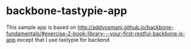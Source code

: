 backbone-tastypie-app
=====================

This sample app is based on http://addyosmani.github.io/backbone-fundamentals/#exercise-2-book-library---your-first-restful-backbone.js-app except that I use tastypie for backend

